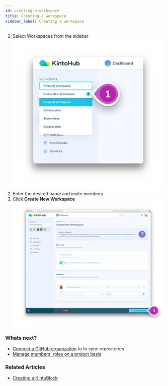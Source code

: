 ```yaml
---
id: creating-a-workspace
title: Creating a workspace
sidebar_label: Creating a workspace
---
```


1. Select Workspaces from the sidebar
![Screenshot - Select Workspace](/docs/assets/creating-a-workspace-1.png)
2. Enter the desired name and invite members
3. Click **Create New Workspace**
![Screenshot - Create New Workspace](/docs/assets/creating-a-workspace-2-3.png)

### Whats next?
* [Connect a GitHub organization](connecting-a-github-organization.md) to to sync repositories
* [Manage members' roles on a project basis](managing-members.md)

### Related Articles

* [Creating a KintoBlock](creating-a-kintoblock.md)
